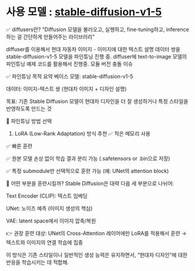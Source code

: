 # 사용 모델 : [stable-diffusion-v1-5](https://huggingface.co/stable-diffusion-v1-5/stable-diffusion-v1-5)


✅ diffusers란?
"Diffusion 모델을 불러오고, 실행하고, fine-tuning하고, inference하는 걸 간단하게 만들어주는 라이브러리"

diffuser를 이용해서 현대 자동차 이미지 - 이미지에 대한 텍스트 설명 데이터 쌍을 stable-diffusion-v1-5 모델을 파인튜닝 진행 중.
diffuser에 text-to-image 모델의 파인튜닝 예제 코드를 활용해서 진행중.
모듈 버전 충돌 이슈

✅ 파인튜닝 목적 요약
베이스 모델: stable-diffusion-v1-5

데이터: 이미지-텍스트 쌍 (현대차 이미지 + 디자인 설명)

목표: 기존 Stable Diffusion 모델이 현대차 디자인을 더 잘 생성하거나 특정 스타일을 반영하도록 만드는 것

🔧 파인튜닝 방법 선택
1. LoRA (Low-Rank Adaptation) 방식 추천
✅ 적은 메모리 사용

✅ 빠른 훈련

✅ 원본 모델 손상 없이 학습 결과 분리 가능 (.safetensors or .bin으로 저장)

✅ 특정 submodule만 선택적으로 훈련 가능 (예: UNet의 attention block)

🧠 어떤 부분을 훈련시킬까?
Stable Diffusion은 대략 다음 세 부분으로 나뉘어:

Text Encoder (CLIP): 텍스트 임베딩

UNet: 노이즈 예측 (이미지 생성의 핵심)

VAE: latent space에서 이미지 압축/복원

👉 권장 훈련 대상:
UNet의 Cross-Attention 레이어에만 LoRA를 적용해서 훈련
→ 텍스트와 이미지의 연결 학습에 집중

이 방식은 기존 스타일이나 일반적인 생성 능력은 유지하면서, “현대차 디자인”에 대한 반응을 학습시키는 데 적합해.